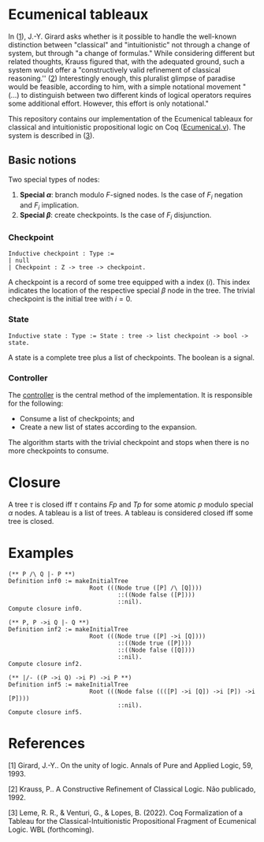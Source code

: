 # Ecumenical tableaux

In ([1](#references)), J.-Y. Girard asks whether is it possible to handle the well-known distinction between "classical" and "intuitionistic" not through a change of system, but through "a change of formulas." While considering different but related thoughts, Krauss figured that, with the adequated ground, such a system would offer a "constructively valid refinement of classical reasoning.'' ([2](#references)) Interestingly enough, this pluralist glimpse of paradise would be feasible, according to him, with a simple notational movement "(...) to distinguish between two different kinds of logical operators requires some additional effort. However, this effort is only notational."

This repository contains our implementation of the Ecumenical tableaux for classical and intuitionistic propositional logic on Coq ([Ecumenical.v](/Ecumenical.v)). The system is described in ([3](#references)).

## Basic notions

Two special types of nodes:

1. **Special $\alpha$**: branch modulo $F$-signed nodes. Is the case of $F_i$ negation and $F_i$ implication.
2. **Special $\beta$**: create checkpoints. Is the case of $F_i$ disjunction.

### Checkpoint

```coq
Inductive checkpoint : Type :=
| null
| Checkpoint : Z -> tree -> checkpoint.
```

A checkpoint is a record of some tree equipped with a index ($i$). This index indicates the location of the respective special $\beta$ node in the tree. The trivial checkpoint is the initial tree with $i=0$.

### State
    
```coq
Inductive state : Type := State : tree -> list checkpoint -> bool -> state.
```

A state is a complete tree plus a list of checkpoints. The boolean is a signal.

### Controller 

The [controller](https://github.com/renatoleme/TEpci_Coq/blob/028359f486b9df7e33fea88afa169e204147fdc8/Ecumenical.v#L542) is the central method of the implementation. It is responsible for the following:

* Consume a list of checkpoints; and
* Create a new list of states according to the expansion.

The algorithm starts with the trivial checkpoint and stops when there is no more checkpoints to consume.

# Closure 

A tree $\tau$ is closed iff $\tau$ contains $F p$ and $T p$ for some atomic $p$ modulo special $\alpha$ nodes. A tableau is a list of trees.  A tableau is considered closed iff some tree is closed.

# Examples

```coq
(** P /\ Q |- P **)
Definition inf0 := makeInitialTree
                       Root (((Node true ([P] /\ [Q])))
                               ::((Node false ([P])))
                               ::nil).
Compute closure inf0.
```
```coq
(** P, P ->i Q |- Q **)
Definition inf2 := makeInitialTree
                       Root (((Node true ([P] ->i [Q])))
                               ::((Node true ([P])))
                               ::((Node false ([Q])))
                               ::nil).
Compute closure inf2.
```
```coq
(** |/- ((P ->i Q) ->i P) ->i P **)
Definition inf5 := makeInitialTree
                       Root (((Node false ((([P] ->i [Q]) ->i [P]) ->i [P])))
                               ::nil).
Compute closure inf5.
```

# References

[1] Girard, J.-Y.. On the unity of logic. Annals of Pure and Applied Logic, 59, 1993.

[2] Krauss, P.. A Constructive Refinement of Classical Logic. Não publicado, 1992.

[3] Leme, R. R., \& Venturi, G., \& Lopes, B. (2022). Coq Formalization of a Tableau for the Classical-Intuitionistic Propositional Fragment of Ecumenical Logic. WBL (forthcoming).